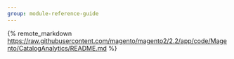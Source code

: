 ```yaml
---
group: module-reference-guide
---
```


{% remote_markdown https://raw.githubusercontent.com/magento/magento2/2.2/app/code/Magento/CatalogAnalytics/README.md %}

